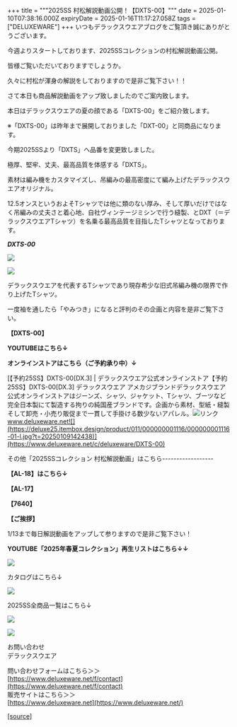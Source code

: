 +++
title = """2025SS 村松解説動画公開！【DXTS-00】"""
date = 2025-01-10T07:38:16.000Z
expiryDate = 2025-01-16T11:17:27.058Z
tags = ["DELUXEWARE"]
+++
いつもデラックスウエアブログをご覧頂き誠にありがとうございます。

今週よりスタートしております、2025SSコレクションの村松解説動画公開。

皆様ご覧いただいておりますでしょうか。

久々に村松が渾身の解説をしておりますので是非ご覧下さい！！

さて本日も商品解説動画をアップ致しましたのでご案内致します。

本日はデラックスウエアの夏の顔である「DXTS-00」をご紹介致します。

※「DXTS-00」は昨年まで展開しておりました「DXT-00」と同商品になります。

今期2025SSより「DXTS」へ品番を変更致しました。

極厚、堅牢、丈夫、最高品質を体感する「DXTS」。

素材は編み機をカスタマイズし、吊編みの最高密度にて編み上げたデラックスウエアオリジナル。

12.5オンスというおよそTシャツでは他に類のない厚み、そして厚いだけではなく吊編みの丈夫さと着心地、自社ヴィンテージミシンで行う縫製、とDXT（＝デラックスウエアTシャツ）を名乗る最高品質を目指したTシャツとなっております。

_**DXTS-00**_

[![](https://stat.ameba.jp/user_images/20250110/12/deluxeware/68/e4/j/o0800133315531547528.jpg)](https://stat.ameba.jp/user_images/20250110/12/deluxeware/68/e4/j/o0800133315531547528.jpg)

[![](https://stat.ameba.jp/user_images/20250110/12/deluxeware/05/b5/j/o0800026215531547828.jpg)](https://stat.ameba.jp/user_images/20250110/12/deluxeware/05/b5/j/o0800026215531547828.jpg)

デラックスウエアを代表するTシャツであり現存希少な旧式吊編み機の限界で作り上げたTシャツ。

一度袖を通したら「やみつき」になると評判のその企画と内容を是非ご覧下さい。

**【DXTS-00】**

**YOUTUBEはこちら↓**

**オンラインストアはこちら（ご予約承り中）↓**

[【予約25SS】DXTS-00\[DX.3\] | デラックスウエア公式オンラインストア【予約25SS】DXTS-00\[DX.3\] デラックスウエア アメカジブランドデラックスウエア公式オンラインストアはジーンズ、シャツ、ジャケット、Tシャツ、ブーツなど完全日本製にて製造する拘りの純国産ブランドです。企画から素材、型紙・縫製そして卸売・小売り販促まで一貫して手掛ける数少ないアパレル。![リンク](https://c.stat100.ameba.jp/ameblo/symbols/v3.20.0/svg/gray/editor_link.svg)www.deluxeware.net![](https://deluxe25.itembox.design/product/011/000000001116/000000001116-01-l.jpg?t=20250109142438)](https://www.deluxeware.net/c/deluxeware/DXTS-00)

その他「2025SSコレクション 村松解説動画」はこちら------------------

**【AL-18】はこちら↓**

**【AL-17】**

**【7640】**

**【ご挨拶】**

1/13まで毎日解説動画をアップして参りますので是非ご覧下さい！

**YOUTUBE「2025年春夏コレクション」再生リストはこちら↓↓**

**[![](https://stat.ameba.jp/user_images/20250108/16/deluxeware/ac/cf/j/o1200050015530951038.jpg)](https://www.youtube.com/playlist?list=PLmcuUjZ67rhnclr762_W-zDg7FyyrNvqF)**

カタログはこちら↓

[![](https://stat.ameba.jp/user_images/20250108/16/deluxeware/cb/46/j/o1200050015530950986.jpg)](https://www.deluxeware.net/c/deluxeware/catalog)

2025SS全商品一覧はこちら↓

[![](https://stat.ameba.jp/user_images/20250108/16/deluxeware/5f/e5/j/o1200050015530951033.jpg)](https://www.deluxeware.net/c/2025SSreserve)

[![](https://stat.ameba.jp/user_images/20240315/15/deluxeware/04/7f/j/o0800026015413271803.jpg?caw=800)](https://www.instagram.com/deluxeware/?hl=ja)

お問い合わせ  
デラックスウエア

問い合わせフォームはこちら＞＞  
[https://www.deluxeware.net/f/contact](https://www.deluxeware.net/f/contact)  
販売サイトはこちら＞＞  
[https://www.deluxeware.net](https://www.deluxeware.net/)

[[source]](https://ameblo.jp/deluxeware/entry-12881890439.html)
